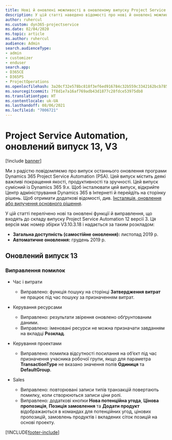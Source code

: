 ```yaml
---
title: Нові й оновлені можливості в оновленому випуску Project Service Automation 13 версії 3
description: У цій статті наведено відомості про нові й оновлені можливості Project Service Automation 13 версії 3.
author: ruhercul
ms.custom: dyn365-projectservice
ms.date: 02/04/2020
ms.topic: article
ms.author: ruhercul
audience: Admin
search.audienceType:
- admin
- customizer
- enduser
search.app:
- D365CE
- D365PS
- ProjectOperations
ms.openlocfilehash: 3a20cf32e578bc818f3ef6ed916784c32b559c3342162bcb7857f5e9cc520d9c
ms.sourcegitcommit: 7f8d1e7a16af769adb43d1877c28fdce53975db8
ms.translationtype: HT
ms.contentlocale: uk-UA
ms.lasthandoff: 08/06/2021
ms.locfileid: "7006721"
---
```

# <a name="project-service-automation-update-release-13-v3"></a>Project Service Automation, оновлений випуск 13, V3

[!include [banner](../includes/psa-now-project-operations.md)]

Ми з радістю повідомляємо про випуск останнього оновлення програми Dynamics 365 Project Service Automation (PSA). Цей випуск містить деякі важливі покращення якості, продуктивності та зручності. Цей випуск сумісний із Dynamics 365 9.x. Щоб інсталювати цей випуск, відкрийте Центр адміністрування Dynamics 365 в Інтернеті й перейдіть на сторінку рішень. Щоб отримати додаткові відомості, див. [Інсталяція, оновлення або вилучення основного рішення](/power-platform/admin/install-remove-preferred-solution).

У цій статті перелічено нові та оновлені функції й виправлення, що входять до складу випуску Project Service Automation 12 версії 3. Ця версія має номер збірки V3.10.3.18 і надається за таким розкладом:

- **Загальна доступність (самостійне оновлення):** листопад 2019 р.
- **Автоматичне оновлення:** грудень 2019 р.


## <a name="update-release-13"></a>Оновлений випуск 13 

### <a name="bug-fixes"></a>Виправлення помилок

- Час і витрати

     - Виправлено: функція пошуку на сторінці **Затвердження витрат** не працює під час пошуку за призначенням витрат.

- Керування ресурсами

     - Виправлено: результати звірення оновлено обґрунтованим даними.
     - Виправлено: іменовані ресурси не можна призначати завданням на вкладці **Розклад**.

- Керування проектами

     - Виправлено: помилка відсутності посилання на об’єкт під час призначення учасника робочої групи, якщо для параметра **TransactionType** не вказано значення полів **Одиниця** та **DefaultGroup**.

- Sales

     - Виправлено: повторювані записи типів транзакцій повертають помилку, коли створюються записи ціни ролі.
     - Виправлено: додаткові кнопки **Нова потенційна угода**, **Цінова пропозиція**, **Позиція замовлення** та **Додати продукт** відображаються в командах для потенційних угод, цінових пропозицій, замовлень продуктів і вкладених сіток позицій на основі проекту.




[!INCLUDE[footer-include](../includes/footer-banner.md)]